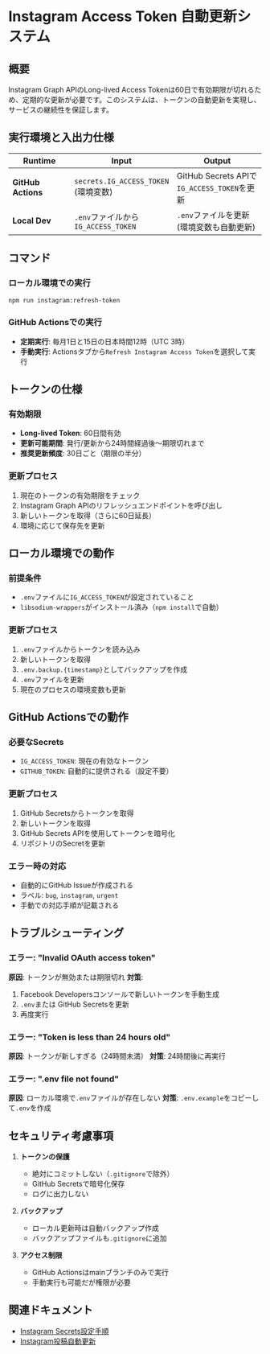 # Instagram Access Token 自動更新システム

## 概要

Instagram Graph APIのLong-lived Access Tokenは60日で有効期限が切れるため、定期的な更新が必要です。このシステムは、トークンの自動更新を実現し、サービスの継続性を保証します。

## 実行環境と入出力仕様

| Runtime | Input | Output |
|---------|-------|--------|
| **GitHub Actions** | `secrets.IG_ACCESS_TOKEN`<br>(環境変数) | GitHub Secrets APIで<br>`IG_ACCESS_TOKEN`を更新 |
| **Local Dev** | `.env`ファイルから<br>`IG_ACCESS_TOKEN` | `.env`ファイルを更新<br>(環境変数も自動更新) |

## コマンド

### ローカル環境での実行
```bash
npm run instagram:refresh-token
```

### GitHub Actionsでの実行
- **定期実行**: 毎月1日と15日の日本時間12時（UTC 3時）
- **手動実行**: Actionsタブから`Refresh Instagram Access Token`を選択して実行

## トークンの仕様

### 有効期限
- **Long-lived Token**: 60日間有効
- **更新可能期間**: 発行/更新から24時間経過後〜期限切れまで
- **推奨更新頻度**: 30日ごと（期限の半分）

### 更新プロセス
1. 現在のトークンの有効期限をチェック
2. Instagram Graph APIのリフレッシュエンドポイントを呼び出し
3. 新しいトークンを取得（さらに60日延長）
4. 環境に応じて保存先を更新

## ローカル環境での動作

### 前提条件
- `.env`ファイルに`IG_ACCESS_TOKEN`が設定されていること
- `libsodium-wrappers`がインストール済み（`npm install`で自動）

### 更新プロセス
1. `.env`ファイルからトークンを読み込み
2. 新しいトークンを取得
3. `.env.backup.{timestamp}`としてバックアップを作成
4. `.env`ファイルを更新
5. 現在のプロセスの環境変数も更新

## GitHub Actionsでの動作

### 必要なSecrets
- `IG_ACCESS_TOKEN`: 現在の有効なトークン
- `GITHUB_TOKEN`: 自動的に提供される（設定不要）

### 更新プロセス
1. GitHub Secretsからトークンを取得
2. 新しいトークンを取得
3. GitHub Secrets APIを使用してトークンを暗号化
4. リポジトリのSecretを更新

### エラー時の対応
- 自動的にGitHub Issueが作成される
- ラベル: `bug`, `instagram`, `urgent`
- 手動での対応手順が記載される

## トラブルシューティング

### エラー: "Invalid OAuth access token"
**原因**: トークンが無効または期限切れ
**対策**:
1. Facebook Developersコンソールで新しいトークンを手動生成
2. `.env`または GitHub Secretsを更新
3. 再度実行

### エラー: "Token is less than 24 hours old"
**原因**: トークンが新しすぎる（24時間未満）
**対策**: 24時間後に再実行

### エラー: ".env file not found"
**原因**: ローカル環境で`.env`ファイルが存在しない
**対策**: `.env.example`をコピーして`.env`を作成

## セキュリティ考慮事項

1. **トークンの保護**
   - 絶対にコミットしない（`.gitignore`で除外）
   - GitHub Secretsで暗号化保存
   - ログに出力しない

2. **バックアップ**
   - ローカル更新時は自動バックアップ作成
   - バックアップファイルも`.gitignore`に追加

3. **アクセス制限**
   - GitHub Actionsはmainブランチのみで実行
   - 手動実行も可能だが権限が必要

## 関連ドキュメント

- [Instagram Secrets設定手順](./instagram-secrets-setup.md)
- [Instagram投稿自動更新](../README.md#instagram-integration)